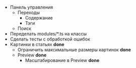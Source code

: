 * Панель управления
  * Переходы
    * Содержание
    * Тэги
  * Поиск
* Переделать modules/*.ts на классы
* Сделать тесты с обработкой ошибок
* Картинки в статьях **done**
  * Ограничить максимальные размеры картинок **done**
  * Preview **done**
    * Масштабирование в Preview **done**

